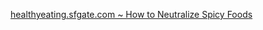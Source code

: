 [healthyeating.sfgate.com ~ How to Neutralize Spicy Foods](https://healthyeating.sfgate.com/neutralize-spicy-foods-8179.html)
